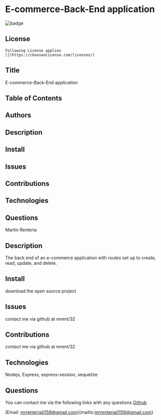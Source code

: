 # E-commerce-Back-End application
  ![badge](https://img.shields.io/badge/license--blue)
   ## License
    Following License applies
    [](https://choosealicense.com/licenses/)
    
  ## Title
  E-commerce-Back-End application
  ## Table of Contents
  ## Authors
  ## Description
  ## Install
  ## Issues
  ## Contributions
  ## Technologies
  ## Questions
  Martin Renteria
  ## Description
  The back end of an e-commerce application with routes set up to create, read, update, and delete. 
  ## Install
  download the open source project
  ## Issues
  contact me via github at mrent/32
  ## Contributions
  contact me via github at mrent/32
  ## Technologies
  Nodejs, Express, express-session, sequelize
  ## Questions
  You can contact me via the following links with any questions
  [Github](https://github.com/mrent/32)

  [Email: mrrenteria0159@gmail.com{{mailto:mrrenteria0159@gmail.com}
  